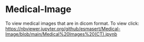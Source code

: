 # Medical-Image

To view medical images that are in dicom format. To view click: https://nbviewer.jupyter.org/github/esmasert/Medical-Image/blob/main/Medical%20Images%20(CT).ipynb 
